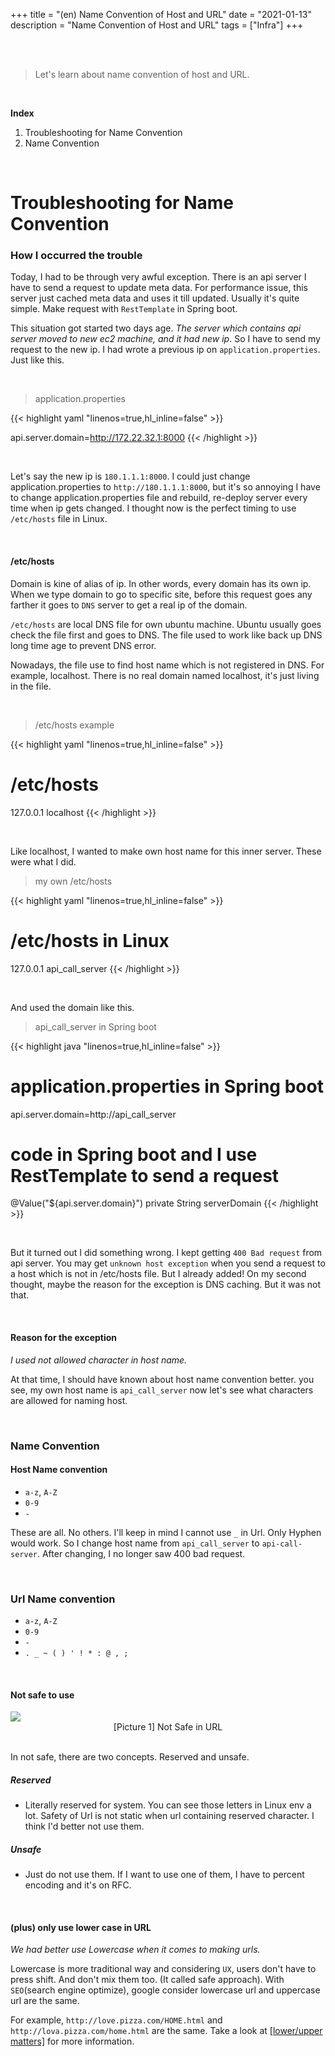 +++
title = "(en) Name Convention of Host and URL"
date = "2021-01-13"
description = "Name Convention of Host and URL"
tags = ["Infra"]
+++


<br>
<br> 

> Let's learn about name convention of host and URL.

<br> 

**Index**
1. Troubleshooting for Name Convention  
2. Name Convention 

<br> 

# Troubleshooting for Name Convention  

### How I occurred the trouble 
Today, I had to be through very awful exception. There is an api server I have to send a request to update  meta data. For performance issue, this server just cached meta data and uses it till updated.
Usually it's quite simple. Make request with `RestTemplate` in Spring boot.


This situation got started two days age. _The server which contains api server moved to new ec2 machine, and it had new ip_. So I have to send my request to the new ip.
I had wrote a previous ip on `application.properties`. Just like this.

<br> 

> application.properties

{{< highlight yaml  "linenos=true,hl_inline=false" >}}

api.server.domain=http://172.22.32.1:8000
{{< /highlight >}}


<br> 

Let's say the new ip is `180.1.1.1:8000`. I could just change application.properties to `http://180.1.1.1:8000`, but it's so annoying I have to change application.properties file and rebuild, re-deploy server every time when ip gets changed.
I thought now is the perfect timing to use `/etc/hosts` file in Linux.

<br> 

#### /etc/hosts
Domain is kine of alias of ip. In other words, every domain has its own ip. When we type domain to go to specific site, before this request goes any farther it goes to `DNS` server to get a real ip of the domain.

`/etc/hosts` are local DNS file for own ubuntu machine. Ubuntu usually goes check the file first and goes to DNS. The file used to work like back up DNS long time age to prevent DNS error.

Nowadays, the file use to find host name which is not registered in DNS. For example, localhost. There is no real domain named localhost, it's just living in the file. 

<br> 

> /etc/hosts example

{{< highlight yaml  "linenos=true,hl_inline=false" >}}

# /etc/hosts
127.0.0.1 localhost
  {{< /highlight >}}


<br> 

Like localhost, I wanted to make own host name for this inner server. These were what I did.


> my own /etc/hosts 

{{< highlight yaml  "linenos=true,hl_inline=false" >}}

# /etc/hosts in Linux  
127.0.0.1 api_call_server
{{< /highlight >}}


<br> 

And used the domain like this. 


> api_call_server in Spring boot

{{< highlight java  "linenos=true,hl_inline=false" >}}

# application.properties in Spring boot 
api.server.domain=http://api_call_server

# code in Spring boot and I use RestTemplate to send a request
@Value("${api.server.domain}")
private String serverDomain
{{< /highlight >}}


<br> 


But it turned out I did something wrong. I kept getting `400 Bad request` from api server. You may get `unknown host exception` when you send a request to a host which is not in /etc/hosts file. But I already added!
On my second thought, maybe the reason for the exception is DNS caching. But it was not that. 

<br> 

#### Reason for the exception  
_I used not allowed character in host name._


At that time, I should have known about host name convention better. you see, my own host name is `api_call_server` now let's see what characters are allowed for naming host.

<br> 

### Name Convention 

#### Host Name convention
- `a-z`, `A-Z`
- `0-9`
- `-`
     
These are all. No others. I'll keep in mind I cannot use `_` in Url. Only Hyphen would work. So I change host name from `api_call_server` to `api-call-server`. After changing, I no longer saw 400 bad request.

<br> 

### Url Name convention
- `a-z`, `A-Z`
- `0-9`
- `-`
- `. _ ~ ( ) ' ! * : @ , ;`

<br> 

#### Not safe to use 

<img class="img-zoomable medium-zoom-image __web-inspector-hide-shortcut__" src="https://user-images.githubusercontent.com/35620531/104724934-bc2fbc80-5774-11eb-8e14-834e49730680.png" >
<figcaption align = "center">[Picture 1] Not Safe in URL</figcaption>

<br> 

In not safe, there are two concepts. Reserved and unsafe.

##### Reserved
- Literally reserved for system. You can see those letters in Linux env a lot. Safety of Url is not static when url containing reserved character. I think I'd better not use them.

##### Unsafe 
- Just do not use them. If I want to use one of them, I have to percent encoding and it's on RFC.

<br> 

#### (plus) only use lower case in URL
_We had better use Lowercase when it comes to making urls._ 

Lowercase is more traditional way and considering `UX`, users don't have to press shift.
And don't mix them too. (It called safe approach). With `SEO`(search engine optimize), google consider lowercase url and uppercase url are the same. 

For example, `http://love.pizza.com/HOME.html` and `http://lova.pizza.com/home.html` are the same.
Take a look at [[lower/upper matters]](https://www.searchenginejournal.com/url-capitalization-seo/343369/#close) for more information. 
